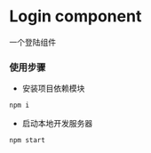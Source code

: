 # Login component
一个登陆组件

### 使用步骤

- 安装项目依赖模块
 ``` bash
 npm i
 ```
- 启动本地开发服务器
 ``` bash
 npm start
 ```
